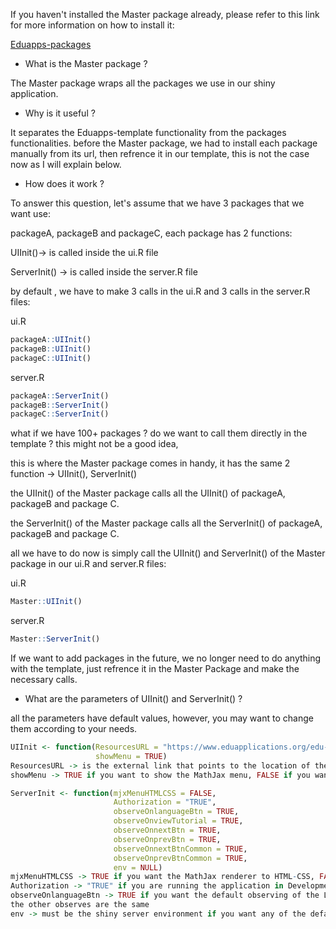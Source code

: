 If you haven't installed the Master package already, please refer to this link for more information on how to install it:

[Eduapps-packages](https://github.com/KareemMohamed95/Eduapps-packages)

* What is the Master package ?

The Master package wraps all the packages we use in our shiny application.

* Why is it useful ?

It separates the Eduapps-template functionality from the packages functionalities. before the Master package, we had to install each package manually from its url, then refrence it in our template, this is not the case now as I will explain below.

* How does it work ?

To answer this question, let's assume that we have 3 packages that we want use:

packageA, packageB and packageC, each package has 2 functions:

UIInit()-> is called inside the ui.R file

ServerInit() -> is called inside the server.R file

by default , we have to make 3 calls in the ui.R and 3 calls in the server.R files:

ui.R
```R
packageA::UIInit()
packageB::UIInit()
packageC::UIInit()
```

server.R
```R
packageA::ServerInit()
packageB::ServerInit()
packageC::ServerInit()
```
what if we have 100+ packages ? do we want to call them directly in the template ? this might not be a good idea,

this is where the Master package comes in handy, it has the same 2 function -> UIInit(), ServerInit()

the UIInit() of the Master package calls all the UIInit() of packageA, packageB and package C.

the ServerInit() of the Master package calls all the ServerInit() of packageA, packageB and package C.

all we have to do now is simply call the UIInit() and ServerInit() of the Master package in our ui.R and server.R files:

ui.R
```R
Master::UIInit()
```

server.R
```R
Master::ServerInit()
```

If we want to add packages in the future, we no longer need to do anything with the template, just refrence it in the Master Package and make the necessary calls.

* What are the parameters of UIInit() and ServerInit() ?

all the parameters have default values, however, you may want to change them according to your needs.

```R
UIInit <- function(ResourcesURL = "https://www.eduapplications.org/edu-apps/",
                   showMenu = TRUE)
ResourcesURL -> is the external link that points to the location of the CSS and Script files ,in very rare conditions, you might want to change this to your local file 
showMenu -> TRUE if you want to show the MathJax menu, FALSE if you want to hide it
```

```R
ServerInit <- function(mjxMenuHTMLCSS = FALSE,
                       Authorization = "TRUE",
                       observeOnlanguageBtn = TRUE,
                       observeOnviewTutorial = TRUE,
                       observeOnnextBtn = TRUE,
                       observeOnprevBtn = TRUE,
                       observeOnnextBtnCommon = TRUE,
                       observeOnprevBtnCommon = TRUE,
                       env = NULL)
mjxMenuHTMLCSS -> TRUE if you want the MathJax renderer to HTML-CSS, FALSE if you want the MathJax renderer to PreviewHTML
Authorization -> "TRUE" if you are running the application in Development mode or deploying to your shinyapps.io account, "FALSE" if you are deploying the application to westemit account
observeOnlanguageBtn -> TRUE if you want the default observing of the LanguageButton , FALSE if you have another observing logic that you want to make in the template
the other observes are the same
env -> must be the shiny server environment if you want any of the default observing to happen
```


